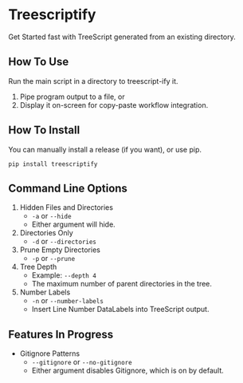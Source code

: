 # Treescriptify
Get Started fast with TreeScript generated from an existing directory.

## How To Use
Run the main script in a directory to treescript-ify it.

1. Pipe program output to a file, or
2. Display it on-screen for copy-paste workflow integration.

## How To Install
You can manually install a release (if you want), or use pip.

`pip install treescriptify`

## Command Line Options

1. Hidden Files and Directories
   - `-a` or `--hide`
   - Either argument will hide.
2. Directories Only
   - `-d` or `--directories`
3. Prune Empty Directories
   - `-p` or `--prune`
4. Tree Depth
   - Example: `--depth 4`
   - The maximum number of parent directories in the tree.
5. Number Labels
   - `-n` or `--number-labels`
   - Insert Line Number DataLabels into TreeScript output.

## Features In Progress

- Gitignore Patterns
   - `--gitignore` or `--no-gitignore`
   - Either argument disables Gitignore, which is on by default.

